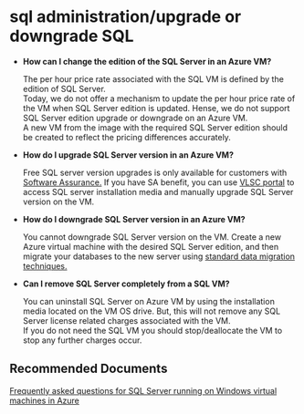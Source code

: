 <properties
	pageTitle="sql administration/upgrade or downgrade SQL"
	description="sql administration/upgrade or downgrade SQL"
	service="microsoft.compute"
	resource="virtualmachines"
	authors="yareyes"
	ms.author="yareyes"
	displayOrder=""
	articleId="d2598f27-28fd-42ac-9375-280df1d0933f"
	selfHelpType="generic"
	supportTopicIds="32633525"
	resourceTags="windowsSQL"
	productPesIds="14745"
	cloudEnvironments="public"
/>

# sql administration/upgrade or downgrade SQL

* **How can I change the edition of the SQL Server in an Azure VM?**

	The per hour price rate associated with the SQL VM is defined by the edition of SQL Server.<br> Today, we do not offer a mechanism to update the per hour price rate of the VM when SQL Server edition is updated. Hense, we do not support SQL Server edition upgrade or downgrade on an Azure VM.<br>
	A new VM from the image with the required SQL Server edition should be created to reflect the pricing differences accurately.

* **How do I upgrade SQL Server version in an Azure VM?**

	Free SQL server version upgrades is only available for customers with [Software Assurance.](https://www.microsoft.com/licensing/licensing-programs/software-assurance-default?activetab=software-assurance-default-pivot%3aprimaryr3)
	If you have SA benefit, you can use [VLSC portal](https://www.microsoft.com/Licensing/servicecenter/default.aspx) to access SQL server installation media and manually upgrade SQL Server version on the VM.

* **How do I downgrade SQL Server version in an Azure VM?**

	You cannot downgrade SQL Server version on the VM. Create a new Azure virtual machine with the desired SQL Server edition, and then migrate your databases to the new server using [standard data migration techniques.](https://azure.microsoft.com/documentation/articles/virtual-machines-windows-migrate-sql/)

* **Can I remove SQL Server completely from a SQL VM?**

	You can uninstall SQL Server on Azure VM by using the installation media located on the VM OS drive. But, this will not remove any SQL Server license related charges associated with the VM.<br>
	If you do not need the SQL VM you should stop/deallocate the VM to stop any further charges occur.


##  **Recommended Documents**

[Frequently asked questions for SQL Server running on Windows virtual machines in Azure](https://docs.microsoft.com/azure/virtual-machines/windows/sql/virtual-machines-windows-sql-server-iaas-faq)
